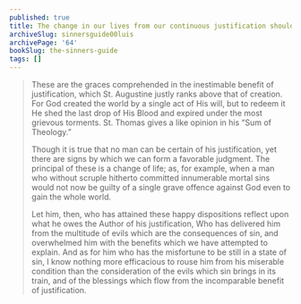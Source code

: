 ```yaml
---
published: true
title: The change in our lives from our continuous justification should make us ever more grateful to God
archiveSlug: sinnersguide00luis
archivePage: '64'
bookSlug: the-sinners-guide
tags: []
---
```


> These are the graces comprehended in the inestimable benefit of justification, which St. Augustine justly ranks above that of creation. For God created the world by a single act of His will, but to redeem it He shed the last drop of His Blood and expired under the most grievous torments. St. Thomas gives a like opinion in his “Sum of Theology.”
> 
> Though it is true that no man can be certain of his justification, yet there are signs by which we can form a favorable judgment. The principal of these is a change of life; as, for example, when a man who without scruple hitherto committed innumerable mortal sins would not now be guilty of a single grave offence against God even to gain the whole world.
> 
> Let him, then, who has attained these happy dispositions reflect upon what he owes the Author of his justification, Who has delivered him from the multitude of evils which are the consequences of sin, and overwhelmed him with the benefits which we have attempted to explain. And as for him who has the misfortune to be still in a state of sin, I know nothing more efficacious to rouse him from his miserable condition than the consideration of the evils which sin brings in its train, and of the blessings which flow from the incomparable benefit of justification.